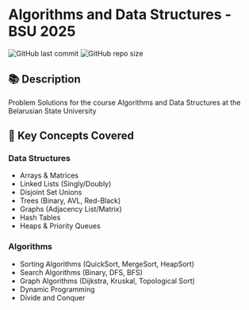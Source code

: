 # Algorithms and Data Structures - BSU 2025

![GitHub last commit](https://img.shields.io/github/last-commit/nikryan-cpu/Algorithms-and-Data-Structures-BSU-2025)
![GitHub repo size](https://img.shields.io/github/repo-size/nikryan-cpu/Algorithms-and-Data-Structures-BSU-2025)

## 📚 Description
Problem Solutions for the course Algorithms and Data Structures at the Belarusian State University


## 🧠 Key Concepts Covered
### Data Structures
- Arrays & Matrices
- Linked Lists (Singly/Doubly)
- Disjoint Set Unions
- Trees (Binary, AVL, Red-Black)
- Graphs (Adjacency List/Matrix)
- Hash Tables
- Heaps & Priority Queues

### Algorithms
- Sorting Algorithms (QuickSort, MergeSort, HeapSort)
- Search Algorithms (Binary, DFS, BFS)
- Graph Algorithms (Dijkstra, Kruskal, Topological Sort)
- Dynamic Programming
- Divide and Conquer


